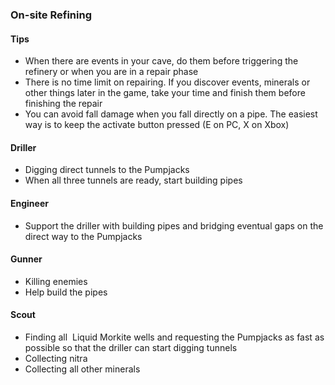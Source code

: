 <h3 id="refining">On-site Refining</h3>

<Accordion>

#### Tips

- When there are events in your cave, do them before triggering the refinery or when you are in a repair phase
- There is no time limit on repairing. If you discover events, minerals or other things later in the game, take your time and finish them before finishing the repair
- You can avoid fall damage when you fall directly on a pipe. The easiest way is to keep the activate button pressed (E on PC, X on Xbox)

<ClassHighlight name="driller">

#### <ClassIcon name="driller" /><span class="align-middle">Driller</span>

- Digging direct tunnels to the Pumpjacks
- When all three tunnels are ready, start building pipes

</ClassHighlight>
<ClassHighlight name="engineer">

#### <ClassIcon name="engineer" /><span class="align-middle">Engineer</span>

- Support the driller with building pipes and bridging eventual gaps on the direct way to the Pumpjacks

</ClassHighlight>
<ClassHighlight name="gunner">

#### <ClassIcon name="gunner" /><span class="align-middle">Gunner</span>

- Killing enemies
- Help build the pipes

</ClassHighlight>
<ClassHighlight name="scout">

#### <ClassIcon name="scout" /><span class="align-middle">Scout</span>

- Finding all  Liquid Morkite wells and requesting the Pumpjacks as fast as possible so that the driller can start digging tunnels
- Collecting nitra
- Collecting all other minerals

</ClassHighlight>
</Accordion>
